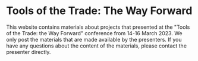 # Tools of the Trade: The Way Forward

This website contains materials about projects that presented at the
            "Tools of the Trade: the Way Forward" conference from 14-16 March
            2023. We only post the materials that are made available by the
            presenters. If you have any questions about the content of the
            materials, please contact the presenter directly.

